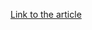 [Link to the article](https://thehackernews.com/2025/07/gold-melody-iab-exploits-exposed-aspnet.html)
